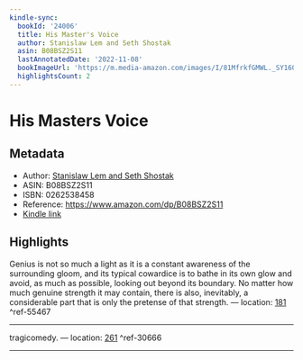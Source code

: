 ```yaml
---
kindle-sync:
  bookId: '24006'
  title: His Master's Voice
  author: Stanislaw Lem and Seth Shostak
  asin: B08BSZ2S11
  lastAnnotatedDate: '2022-11-08'
  bookImageUrl: 'https://m.media-amazon.com/images/I/81MfrkfGMWL._SY160.jpg'
  highlightsCount: 2
---
```

# His Masters Voice
## Metadata
* Author: [Stanislaw Lem and Seth Shostak](https://www.amazon.com/Stanislaw-Lem/e/B000AQ3P7Y/ref=dp_byline_cont_ebooks_1)
* ASIN: B08BSZ2S11
* ISBN: 0262538458
* Reference: https://www.amazon.com/dp/B08BSZ2S11
* [Kindle link](kindle://book?action=open&asin=B08BSZ2S11)

## Highlights
Genius is not so much a light as it is a constant awareness of the surrounding gloom, and its typical cowardice is to bathe in its own glow and avoid, as much as possible, looking out beyond its boundary. No matter how much genuine strength it may contain, there is also, inevitably, a considerable part that is only the pretense of that strength. — location: [181](kindle://book?action=open&asin=B08BSZ2S11&location=181) ^ref-55467

---
tragicomedy. — location: [261](kindle://book?action=open&asin=B08BSZ2S11&location=261) ^ref-30666

---
